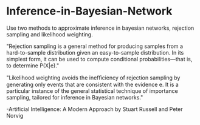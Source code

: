# Inference-in-Bayesian-Network

Use two methods to approximate inference in bayesian networks, rejection sampling and likelihood weighting.

"Rejection sampling is a general method for producing samples from a hard-to-sample distribution given an easy-to-sample distribution. In its simplest form, it can be used to compute conditional probabilities—that is, to determine P(X|e)." 


"Likelihood weighting avoids the inefﬁciency of rejection sampling by generating only events that are consistent with the evidence e. It is a particular instance of the general statistical technique of importance sampling, tailored for inference in Bayesian networks."

-Artificial Intelligence: A Modern Approach by Stuart Russell and Peter Norvig
